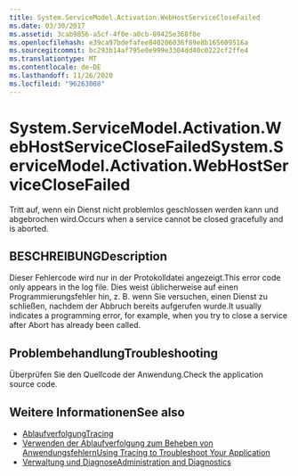 ```yaml
---
title: System.ServiceModel.Activation.WebHostServiceCloseFailed
ms.date: 03/30/2017
ms.assetid: 3cab9856-a5cf-4f0e-a0cb-89425e368f8e
ms.openlocfilehash: e39ca97bdefafee840206036f89e8b165609516a
ms.sourcegitcommit: bc293b14af795e0e999e3304dd40c0222cf2ffe4
ms.translationtype: MT
ms.contentlocale: de-DE
ms.lasthandoff: 11/26/2020
ms.locfileid: "96263008"
---
```

# <a name="systemservicemodelactivationwebhostserviceclosefailed"></a><span data-ttu-id="3fa32-102">System.ServiceModel.Activation.WebHostServiceCloseFailed</span><span class="sxs-lookup"><span data-stu-id="3fa32-102">System.ServiceModel.Activation.WebHostServiceCloseFailed</span></span>

<span data-ttu-id="3fa32-103">Tritt auf, wenn ein Dienst nicht problemlos geschlossen werden kann und abgebrochen wird.</span><span class="sxs-lookup"><span data-stu-id="3fa32-103">Occurs when a service cannot be closed gracefully and is aborted.</span></span>  
  
## <a name="description"></a><span data-ttu-id="3fa32-104">BESCHREIBUNG</span><span class="sxs-lookup"><span data-stu-id="3fa32-104">Description</span></span>  

 <span data-ttu-id="3fa32-105">Dieser Fehlercode wird nur in der Protokolldatei angezeigt.</span><span class="sxs-lookup"><span data-stu-id="3fa32-105">This error code only appears in the log file.</span></span> <span data-ttu-id="3fa32-106">Dies weist üblicherweise auf einen Programmierungsfehler hin, z. B. wenn Sie versuchen, einen Dienst zu schließen, nachdem der Abbruch bereits aufgerufen wurde.</span><span class="sxs-lookup"><span data-stu-id="3fa32-106">It usually indicates a programming error, for example, when you try to close a service after Abort has already been called.</span></span>  
  
## <a name="troubleshooting"></a><span data-ttu-id="3fa32-107">Problembehandlung</span><span class="sxs-lookup"><span data-stu-id="3fa32-107">Troubleshooting</span></span>  

 <span data-ttu-id="3fa32-108">Überprüfen Sie den Quellcode der Anwendung.</span><span class="sxs-lookup"><span data-stu-id="3fa32-108">Check the application source code.</span></span>  
  
## <a name="see-also"></a><span data-ttu-id="3fa32-109">Weitere Informationen</span><span class="sxs-lookup"><span data-stu-id="3fa32-109">See also</span></span>

- [<span data-ttu-id="3fa32-110">Ablaufverfolgung</span><span class="sxs-lookup"><span data-stu-id="3fa32-110">Tracing</span></span>](index.md)
- [<span data-ttu-id="3fa32-111">Verwenden der Ablaufverfolgung zum Beheben von Anwendungsfehlern</span><span class="sxs-lookup"><span data-stu-id="3fa32-111">Using Tracing to Troubleshoot Your Application</span></span>](using-tracing-to-troubleshoot-your-application.md)
- [<span data-ttu-id="3fa32-112">Verwaltung und Diagnose</span><span class="sxs-lookup"><span data-stu-id="3fa32-112">Administration and Diagnostics</span></span>](../index.md)
